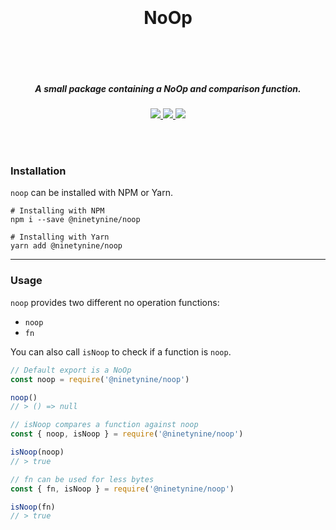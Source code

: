 <h1 align="center">
  <br />
  <br />
  NoOp
  <br />
  <br />
  <br />
</h1>

<h5 align="center">A small package containing a NoOp and comparison function.</h5>
<p align="center">
  <a href="https://www.npmjs.com/package/@ninetynine/noop">
    <img src="https://badgen.net/npm/v/@ninetynine/noop" />
  </a>
  <a href="https://www.npmjs.com/package/@ninetynine/noop">
    <img src="https://badgen.net/npm/dt/@ninetynine/noop" />
  </a>
  <a href="https://www.npmjs.com/package/@ninetynine/noop">
    <img src="http://img.badgesize.io/https://cdn.jsdelivr.net/npm/@ninetynine/noop@latest/" />
  </a>
</p>

<br />
<br />

### Installation

`noop` can be installed with NPM or Yarn.

```
# Installing with NPM
npm i --save @ninetynine/noop
```

```
# Installing with Yarn
yarn add @ninetynine/noop
```

<hr />

### Usage

`noop` provides two different no operation functions:
 - `noop`
 - `fn`

You can also call `isNoop` to check if a function is `noop`.

```js
// Default export is a NoOp
const noop = require('@ninetynine/noop')

noop()
// > () => null
```

```js
// isNoop compares a function against noop
const { noop, isNoop } = require('@ninetynine/noop')

isNoop(noop)
// > true
```

```js
// fn can be used for less bytes
const { fn, isNoop } = require('@ninetynine/noop')

isNoop(fn)
// > true
```
